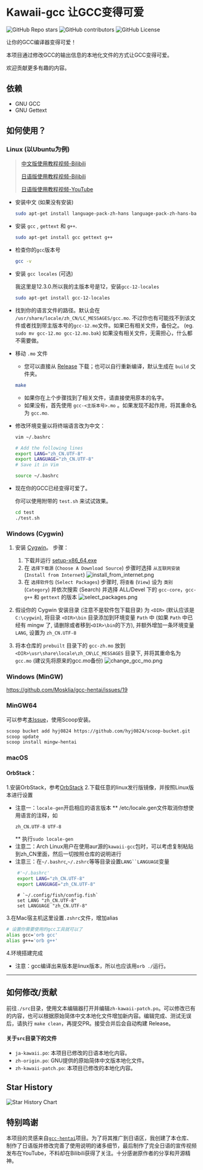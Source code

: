 # Kawaii-gcc 让GCC变得可爱

![GitHub Repo stars](https://img.shields.io/github/stars/Bill-Haku/kawaii-gcc) ![GitHub contributors](https://img.shields.io/github/contributors/Bill-Haku/kawaii-gcc) ![GitHub License](https://img.shields.io/github/license/Bill-Haku/kawaii-gcc)

让你的GCC编译器变得可爱！

本项目通过修改GCC的输出信息的本地化文件的方式让GCC变得可爱。

欢迎贡献更多有趣的内容。

## 依赖
- GNU GCC
- GNU Gettext

## 如何使用？
### Linux (以Ubuntu为例)

> [中文版使用教程视频-Bilibili](https://www.bilibili.com/video/BV1gC4y1P7t3/)
>
> [日语版使用教程视频-Bilibili](https://www.bilibili.com/video/BV1Wg4y1X74a/)
>
> [日语版使用教程视频-YouTube](https://youtu.be/ASWBU8HhvY0)

- 安装中文 (如果没有安装)

    ```bash
    sudo apt-get install language-pack-zh-hans language-pack-zh-hans-base
    ```

- 安装 `gcc` ,  `gettext` 和 `g++`.

    ```bash
    sudo apt-get install gcc gettext g++
    ```

- 检查你的`gcc`版本号

    ```bash
    gcc -v
    ```

- 安装 `gcc locales` (可选)

    我这里是12.3.0.所以我的主版本号是12，安装`gcc-12-locales`

    ```bash
    sudo apt-get install gcc-12-locales
    ```

- 找到你的语言文件的路径。默认会在 `/usr/share/locale/zh_CN/LC_MESSAGES/gcc.mo`. 不过你也有可能找不到该文件或者找到带主版本号的`gcc-12.mo`文件。如果已有相关文件，备份之。 (eg. `sudo mv gcc-12.mo gcc-12.mo.bak`) 如果没有相关文件，无需担心，什么都不需要做。

- 移动 `.mo` 文件

    - 您可以直接从 [Release](https://github.com/Bill-Haku/kawaii-gcc/releases) 下载；也可以自行重新编译，默认生成在 `build` 文件夹。

    ```bash
    make
    ```
    - 如果你在上个步骤找到了相关文件，请直接使用原本的名字。
    - 如果没有，首先使用 `gcc-<主版本号>.mo` 。如果发现不起作用，将其重命名为 `gcc.mo`.

- 修改环境变量以将终端语言改为中文：

    ```bash
    vim ~/.bashrc

    # Add the following lines
    export LANG="zh_CN.UTF-8"
    export LANGUAGE="zh_CN.UTF-8"
    # Save it in Vim

    source ~/.bashrc
    ```

- 现在你的GCC已经变得可爱了。

    你可以使用附带的 `test.sh` 来试试效果。

    ```bash
    cd test
    ./test.sh
    ```

### Windows (Cygwin)

1. 安装 [Cygwin](https://www.cygwin.com/)。
   步骤：
    1. 下载并运行 [setup-x86_64.exe](https://www.cygwin.com/setup-x86_64.exe)
    2. 在 `选择下载源` (`Choose A Download Source`) 步骤时选择 `从互联网安装` (`Install from Internet`)
    ![install_from_internet.png](img/install_from_internet.png)
    3. 在 `选择软件包` (`Select Packages`) 步骤时, 将`查看` (`View`) 设为 `类别` (`Category`) 并依次搜索 (Search) 并选择 ALL/Devel 下的 `gcc-core`，`gcc-g++` 和 `gettext` 的版本
    ![select_packages.png](img/select_packages.png)

2. 假设你的 Cygwin 安装目录 (注意不是软件包下载目录) 为 `<DIR>` (默认应该是 `C:\cygwin`), 将目录 `<DIR>\bin` 目录添加到环境变量 `Path` 中 (如果 `Path` 中已经有 mingw 了, 请删除或者移到`<DIR>\bin`的下方), 并额外增加一条环境变量 `LANG`, 设置为 `zh_CN.UTF-8`

3. 将本仓库的 `prebuilt` 目录下的 `gcc-zh.mo` 放到 `<DIR>\usr\share\locale\zh_CN\LC_MESSAGES` 目录下, 并将其重命名为 `gcc.mo` (建议先将原来的gcc.mo备份)
    ![change_gcc_mo.png](img/change_gcc_mo.png)

### Windows (MinGW)

https://github.com/Mosklia/gcc-hentai/issues/19

### MinGW64

可以参考[本Issue](https://github.com/Bill-Haku/kawaii-gcc/issues/25)，使用Scoop安装。

```bash
scoop bucket add hyj0824 https://github.com/hyj0824/scoop-bucket.git
scoop update
scoop install mingw-hentai
```

### macOS
#### OrbStack：
1.安装OrbStack，参考[OrbStack](https://docs.orbstack.dev/quick-start)
2.下载任意的linux发行版镜像，并按照Linux版本进行设置
* 注意一：`locale-gen`开启相应的语言版本
    ** /etc/locale.gen文件取消你想使用语言的注释，如
    ```/etc/locale.gen
    zh_CN.UTF-8 UTF-8
    ```
    ** 执行`sudo locale-gen`
* 注意二：Arch Linux用户在使用aur源的`kawaii-gcc`包时，可以考虑复制粘贴到zh_CN里面，然后一切按照仓库的说明进行
* 注意三：在`~/.bashrc`,`~/.zshrc`等等目录设置`LANG``LANGUAGE`变量
```bash
    #'~/.bashrc'
    export LANG="zh_CN.UTF-8"
    export LANGUAGE="zh_CN.UTF-8"
```
```fish
    # `~/.config/fish/config.fish`
    set LANG "zh_CN.UTF-8"
    set LANGUAGE "zh_CN.UTF-8"
```
3.在Mac宿主机这里设置`.zshrc`文件，增加alias
```zsh
# 设置你需要使用的gcc工具就可以了
alias gcc='orb gcc'
alias g++='orb g++'
```
4.环境搭建完成
* 注意：gcc编译出来版本是linux版本，所以也应该用`orb ./`运行。
---

## 如何修改/贡献

前往`./src`目录，使用文本编辑器打开并编辑`zh-kawaii-patch.po`。可以修改已有的内容，也可以根据原始简体中文本地化文件增加新内容。编辑完成、测试无误后，请执行 `make clean`，再提交PR。接受合并后会自动构建 Release。

#### 关于`src`目录下的文件

- `ja-kawaii.po`: 本项目已修改的日语本地化内容。
- `zh-origin.po`: GNU提供的原始简体中文版本地化文件。
- `zh-kawaii-patch.po`: 本项目已修改的本地化内容。

## Star History

![Star History Chart](https://api.star-history.com/svg?repos=Bill-Haku/kawaii-gcc&type=Date)

## 特别鸣谢

本项目的灵感来自[`gcc-hentai`](https://github.com/Mosklia/gcc-hentai)项目。为了将其推广到日语区，我创建了本仓库、制作了日语版并修改完善了使用说明的诸多细节，最后制作了完全日语的宣传视频发布在YouTube，不料却在Bilibili获得了关注。十分感谢原作者的分享和开源精神。
